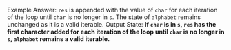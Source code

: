 Example Answer: 
`res` is appended with the value of `char` for each iteration of the loop until `char` is no longer in `s`. The state of `alphabet` remains unchanged as it is a valid iterable. 
Output State: **If `char` is in `s`, `res` has the first character added for each iteration of the loop until `char` is no longer in `s`, `alphabet` remains a valid iterable.**
